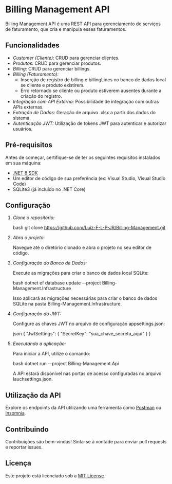 # Billing Management API

Billing Management API é uma REST API para gerenciamento de serviços de faturamento, que cria e manipula esses faturamentos.

## Funcionalidades

- *Customer (Cliente):* CRUD para gerenciar clientes.
- *Produtos:* CRUD para gerenciar produtos.
- *Billing:* CRUD para gerenciar billings.
- *Billing (Faturamento):*
  - Inserção de registro de billing e billingLines no banco de dados local se cliente e produto existirem.
  - Erro retornado se cliente ou produto estiverem ausentes durante a criação do registro.
- *Integração com API Externa:* Possibilidade de integração com outras APIs externas.
- *Extração de Dados:* Geração de arquivo .xlsx a partir dos dados do sistema.
- *Autenticação JWT:* Utilização de tokens JWT para autenticar e autorizar usuários.

## Pré-requisitos

Antes de começar, certifique-se de ter os seguintes requisitos instalados em sua máquina:

- [.NET 8 SDK](https://dotnet.microsoft.com/download/dotnet/8.0)
- Um editor de código de sua preferência (ex: Visual Studio, Visual Studio Code)
- SQLite3 (já incluído no .NET Core)

## Configuração

1. *Clone o repositório:*

   bash
   git clone https://github.com/Luiz-F-L-P-JR/Billing-Management.git
   

2. *Abra o projeto:*

   Navegue até o diretório clonado e abra o projeto no seu editor de código.

3. *Configuração do Banco de Dados:*

   Execute as migrações para criar o banco de dados local SQLite:

   bash
   dotnet ef database update --project Billing-Management.Infrastructure
   

   Isso aplicará as migrações necessárias para criar o banco de dados SQLite na pasta Billing-Management.Infrastructure.

4. *Configuração do JWT:*

   Configure as chaves JWT no arquivo de configuração appsettings.json:

   json
   {
     "JwtSettings": {
       "SecretKey": "sua_chave_secreta_aqui"
     }
   }
   

5. *Executando a aplicação:*

   Para iniciar a API, utilize o comando:

   bash
   dotnet run --project Billing-Management.Api
   

   A API estará disponível nas portas de acesso configuradas no arquivo lauchsettings.json.

## Utilização da API

Explore os endpoints da API utilizando uma ferramenta como [Postman](https://www.postman.com/) ou [Insomnia](https://insomnia.rest/).

## Contribuindo

Contribuições são bem-vindas! Sinta-se à vontade para enviar pull requests e reportar issues.

## Licença

Este projeto está licenciado sob a [MIT License](LICENSE).
